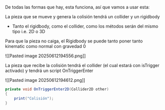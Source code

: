 De todas las formas que hay, esta funciona, así que vamos a usar esta:

La pieza que se mueve y genera la colisión tendrá un collider y un rigidbody

- Tanto el rigidbody, como el collider, como los métodos serán del mismo tipo i.e. 2D o 3D
    

Para que la pieza no caiga, el Rigidbody se puede tanto poner tanto kinematic como normal con gravedad 0

![[Pasted image 20250612194556.png]]

La pieza que recibe la colisión tendrá el collider (el cual estará con isTrigger activado) y tendrá un script OnTriggerEnter

![[Pasted image 20250612194612.png]]

```cs 
private void OnTriggerEnter2D(Collider2D other)
{
	print("Colisión");
}
``` 

